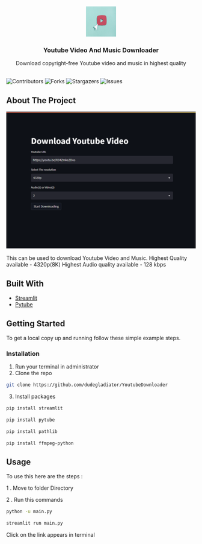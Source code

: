 <br/>
<p align="center">
  <a href="https://github.com/dudegladiator/YoutubeDownloader">
    <img src="images/logo.png" alt="Logo" width="80" height="80">
  </a>

  <h3 align="center">Youtube Video And Music Downloader</h3>

  <p align="center">
    Download copyright-free Youtube video and music in highest quality 
    <br/>
    <br/>
  </p>
</p>

![Contributors](https://img.shields.io/github/contributors/dudegladiator/YoutubeDownloader?color=dark-green) ![Forks](https://img.shields.io/github/forks/dudegladiator/YoutubeDownloader?style=social) ![Stargazers](https://img.shields.io/github/stars/dudegladiator/YoutubeDownloader?style=social) ![Issues](https://img.shields.io/github/issues/dudegladiator/YoutubeDownloader) 

## About The Project

![Screen Shot](images/screenshot.png)

This can be used to download Youtube Video and Music.
Highest Quality available - 4320p(8K)
Highest  Audio quality available - 128 kbps

## Built With



* [Streamlit](https://streamlit.io/)
* [Pytube](https://pytube.io/en/latest/index.html#)

## Getting Started

To get a local copy up and running follow these simple example steps.

### Installation

1. Run your terminal in administrator
2. Clone the repo

```sh
git clone https://github.com/dudegladiator/YoutubeDownloader
```

3. Install  packages

```sh
pip install streamlit
```
```sh
pip install pytube
```
```sh
pip install pathlib
```
```sh
pip install ffmpeg-python
```

## Usage

To use this here are the steps :

1 . Move to folder Directory

2 . Run this commands
```sh
python -u main.py
```
```sh
streamlit run main.py
```
Click on the link appears in terminal 





